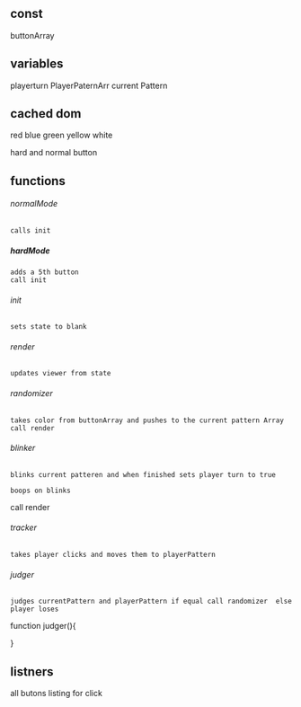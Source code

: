 
## const
buttonArray



## variables
playerturn
PlayerPaternArr
current Pattern

## cached dom
red 
blue 
green 
yellow
white

hard and normal button


## functions
###### normalMode
    calls init 
##### hardMode
    adds a 5th button
    call init
###### init 
    sets state to blank
###### render 
    updates viewer from state
###### randomizer 
    takes color from buttonArray and pushes to the current pattern Array
    call render
    
###### blinker 
    blinks current patteren and when finished sets player turn to true
   
    boops on blinks
 call render
###### tracker 
    takes player clicks and moves them to playerPattern
###### judger 
    judges currentPattern and playerPattern if equal call randomizer  else player loses
function judger(){
    
}


## listners
all butons listing for click
